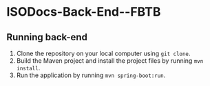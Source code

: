 # ISODocs-Back-End--FBTB

## Running back-end
1. Clone the repository on your local computer using `git clone`.
2. Build the Maven project and install the project files by running `mvn install`.
3. Run the application by running `mvn spring-boot:run`.

